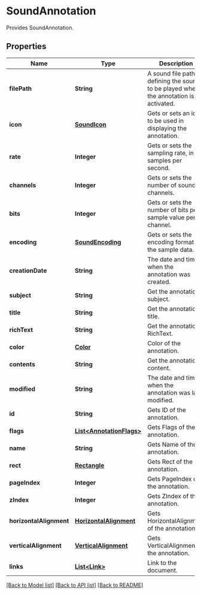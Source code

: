 ﻿
# SoundAnnotation
Provides SoundAnnotation.

## Properties
Name | Type | Description | Notes
------------ | ------------- | ------------- | -------------
**filePath** | **String** | A sound file path defining the sound to be played when the annotation is activated. | 
**icon** | [**SoundIcon**](SoundIcon.md) | Gets or sets an icon to be used in displaying the annotation. | [optional]
**rate** | **Integer** | Gets or sets the sampling rate, in samples per second. | [optional]
**channels** | **Integer** | Gets or sets the number of sound channels. | [optional]
**bits** | **Integer** | Gets or sets the number of bits per sample value per channel. | [optional]
**encoding** | [**SoundEncoding**](SoundEncoding.md) | Gets or sets the encoding format for the sample data. | [optional]
**creationDate** | **String** | The date and time when the annotation was created. | [optional]
**subject** | **String** | Get the annotation subject. | [optional]
**title** | **String** | Get the annotation title. | [optional]
**richText** | **String** | Get the annotation RichText. | [optional]
**color** | [**Color**](Color.md) | Color of the annotation. | [optional]
**contents** | **String** | Get the annotation content. | [optional]
**modified** | **String** | The date and time when the annotation was last modified. | [optional]
**id** | **String** | Gets ID of the annotation. | [optional]
**flags** | [**List&lt;AnnotationFlags&gt;**](AnnotationFlags.md) | Gets Flags of the annotation. | [optional]
**name** | **String** | Gets Name of the annotation. | [optional]
**rect** | [**Rectangle**](Rectangle.md) | Gets Rect of the annotation. | 
**pageIndex** | **Integer** | Gets PageIndex of the annotation. | [optional]
**zIndex** | **Integer** | Gets ZIndex of the annotation. | [optional]
**horizontalAlignment** | [**HorizontalAlignment**](HorizontalAlignment.md) | Gets HorizontalAlignment of the annotation. | [optional]
**verticalAlignment** | [**VerticalAlignment**](VerticalAlignment.md) | Gets VerticalAlignment of the annotation. | [optional]
**links** | [**List&lt;Link&gt;**](Link.md) | Link to the document. | [optional]


[[Back to Model list]](../README.md#documentation-for-models) [[Back to API list]](../README.md#documentation-for-api-endpoints) [[Back to README]](../README.md)


